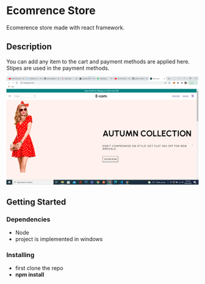 # Ecomrence Store

Ecomerence store made with react framework.

## Description

You can add any item to the cart and payment methods are applied here. Stipes are used in the payment methods.

![smapleOutput](/samplePic.png)

## Getting Started

### Dependencies

- Node
- project is implemented in windows

### Installing

- first clone the repo
- **npm install**
